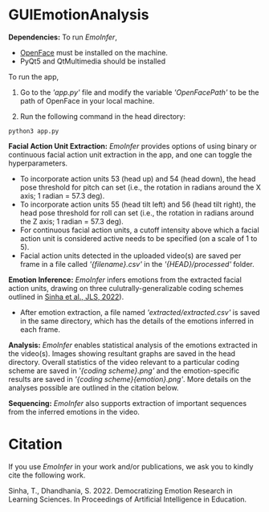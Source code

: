 # GUIEmotionAnalysis

**Dependencies:** To run _EmoInfer_, 
* [OpenFace](https://github.com/TadasBaltrusaitis/OpenFace/wiki#installation) must be installed on the machine.
* PyQt5 and QtMultimedia should be installed


To run the app,

1. Go to the _'app.py'_ file and modify the variable _'OpenFacePath'_ to be the path of OpenFace in your local machine.

2. Run the following command in the head directory:

```python3 app.py```


**Facial Action Unit Extraction:** _EmoInfer_ provides options of using binary or continuous facial action unit extraction in the app, and one can toggle the hyperparameters. 
* To incorporate action units 53 (head up) and 54 (head down), the head pose threshold for pitch can set (i.e., the rotation in radians around the X axis; 1 radian = 57.3 deg). 
* To incorporate action units 55 (head tilt left) and 56 (head tilt right), the head pose threshold for roll can set (i.e., the rotation in radians around the Z axis; 1 radian = 57.3 deg).
* For continuous facial action units, a cutoff intensity above which a facial action unit is considered active needs to be specified (on a scale of 1 to 5). 
* Facial action units detected in the uploaded video(s) are saved per frame in a file called _'{filename}.csv'_ in the _'{HEAD}/processed'_ folder.


**Emotion Inference:** _EmoInfer_ infers emotions from the extracted facial action units, drawing on three culutrally-generalizable coding schemes outlined in [Sinha et al., JLS, 2022](https://www.tandfonline.com/doi/full/10.1080/10508406.2021.1964506)).
* After emotion extraction, a file named _'extracted/extracted.csv'_ is saved in the same directory, which has the details of the emotions inferred in each frame.


**Analysis:** _EmoInfer_ enables statistical analysis of the emotions extracted in the video(s). Images showing resultant graphs are saved in the head directory. Overall statistics of the video relevant to a particular coding scheme are saved in _'{coding scheme}.png'_ and the emotion-specific results are saved in _'{coding scheme}{emotion}.png'_. More details on the analyses possible are outlined in the citation below.

**Sequencing:** _EmoInfer_ also supports extraction of important sequences from the inferred emotions in the video. 


# Citation

If you use _EmoInfer_ in your work and/or publications, we ask you to kindly cite the following work.

Sinha, T., Dhandhania, S. 2022. Democratizing Emotion Research in Learning Sciences. In Proceedings of Artificial Intelligence in Education.
